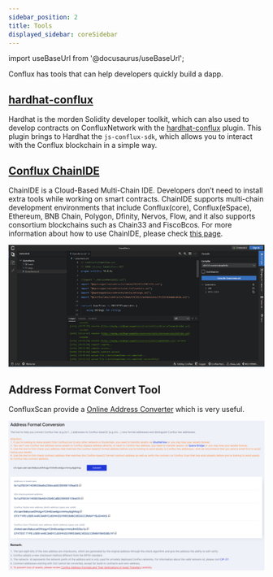```yaml
---
sidebar_position: 2
title: Tools
displayed_sidebar: coreSidebar
---
```


import useBaseUrl from '@docusaurus/useBaseUrl';

Conflux has tools that can help developers quickly build a dapp.

## [hardhat-conflux](https://github.com/conflux-chain/hardhat-conflux)

Hardhat is the morden Solidity developer toolkit, which can also used to develop contracts on ConfluxNetwork with the [hardhat-conflux](https://github.com/conflux-chain/hardhat-conflux) plugin. This plugin brings to Hardhat the `js-conflux-sdk`, which allows you to interact with the Conflux blockchain in a simple way.

## [Conflux ChainIDE](https://chainide.com/s/createTempProject/conflux)

ChainIDE is a Cloud-Based Multi-Chain IDE. Developers don’t need to install extra tools while working on smart contracts. ChainIDE supports multi-chain development environments that include Conflux(core), Conflux(eSpace), Ethereum, BNB Chain, Polygon, Dfinity, Nervos, Flow, and it also supports consortium blockchains such as Chain33 and FiscoBcos.
For more information about how to use ChainIDE, please check [this page](https://chainide.gitbook.io/chainide-english-1/ethereum-ide-1/4.-conflux-ide).

![Chainide](../image/chainide.png)

## Address Format Convert Tool

ConfluxScan provide a [Online Address Converter](https://www.confluxscan.io/address-converter) which is very useful.

![](../../core-space-basics/img/scan-address-converter.png)

